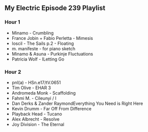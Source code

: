 ## My Electric Episode 239 Playlist

### Hour 1

* Minamo - Crumbling
* France Jobin + Fabio Perletta - Mimesis
* loscil - The Sails p.2 - Floating
* m. manifeste - for piano sketch
* Minamo & Asuna - Purkinje Fluctuations
* Patricia Wolf - ILetting Go

### Hour 2

* pnl(a) - HSn.e17/tV.0651
* Tim Olive - EHAR 3
* Andromeda Monk - Scaffolding
* Fahmi M. - Cileunyi / I
* Dan Derks & Zander RaymondEverything You Need is Right Here
* Kevin Drumm - Far Off From Difference
* Playback Head - Tucano
* Alex Albrecht - Resolve
* Joy Division - The Eternal
